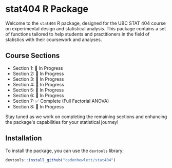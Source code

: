 # stat404 R Package

Welcome to the `stat404` R package, designed for the UBC STAT 404 course on experimental design and statistical analysis. This package contains a set of functions tailored to help students and practitioners in the field of statistics with their coursework and analyses.

## Course Sections
- Section 1: 🚧 In Progress
- Section 2: 🚧 In Progress
- Section 3: 🚧 In Progress
- Section 4: 🚧 In Progress
- Section 5: 🚧 In Progress
- Section 6: 🚧 In Progress
- Section 7: ✅ Complete (Full Factorial ANOVA)
- Section 8: 🚧 In Progress

Stay tuned as we work on completing the remaining sections and enhancing the package's capabilities for your statistical journey!

## Installation

To install the package, you can use the `devtools` library:

```R
devtools::install_github("cadenhewlett/stat404")
